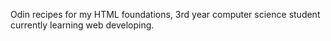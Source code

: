 Odin recipes for my HTML foundations, 3rd year computer science student currently learning web developing.
